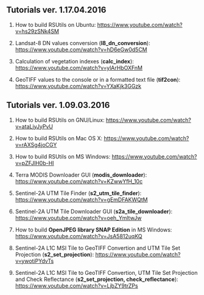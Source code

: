 
## Tutorials ver. 1.17.04.2016

1. How to build RSUtils on Ubuntu:
    https://www.youtube.com/watch?v=hs29zSNk4SM

2. Landsat-8 DN values conversion (**l8_dn_conversion**):
    https://www.youtube.com/watch?v=hD6eGw0d5CM

3. Calculation of vegetation indexes (**calc_index**):
    https://www.youtube.com/watch?v=ylArHbOXFnM

4. GeoTIFF values to the console or in a formatted text file (**tif2con**):
    https://www.youtube.com/watch?v=YXaKjk3GGzk


## Tutorials ver. 1.09.03.2016

1. How to build RSUtils on GNU/Linux:
    https://www.youtube.com/watch?v=ataLjyJyPvU

2. How to build RSUtils on Mac OS X:
    https://www.youtube.com/watch?v=rAXSg4joCGY

3. How to build RSUtils on MS Windows:
    https://www.youtube.com/watch?v=pZFJlH0b-HI

4. Terra MODIS Downloader GUI (**modis_downloader**):
    https://www.youtube.com/watch?v=KZwwYfH_10c

5. Sentinel-2A UTM Tile Finder (**s2_utm_tile_finder**):
    https://www.youtube.com/watch?v=gEmDFAKWQtM

6. Sentinel-2A UTM Tile Downloader GUI (**s2a_tile_downloader**):
    https://www.youtube.com/watch?v=oeh_YmltwJw

7. How to build **OpenJPEG library SNAP Edition** in MS Windows:
    https://www.youtube.com/watch?v=JsA5812uqKQ

8. Sentinel-2A L1C MSI Tile to GeoTIFF Convertion and UTM Tile Set Projection (**s2_set_projection**):
    https://www.youtube.com/watch?v=ywotiPYdvTs

9. Sentinel-2A L1C MSI Tile to GeoTIFF Convertion, UTM Tile Set Projection and Check Reflectance (**s2_set_projection, check_reflectance**):
    https://www.youtube.com/watch?v=LjbZY9trZPs

